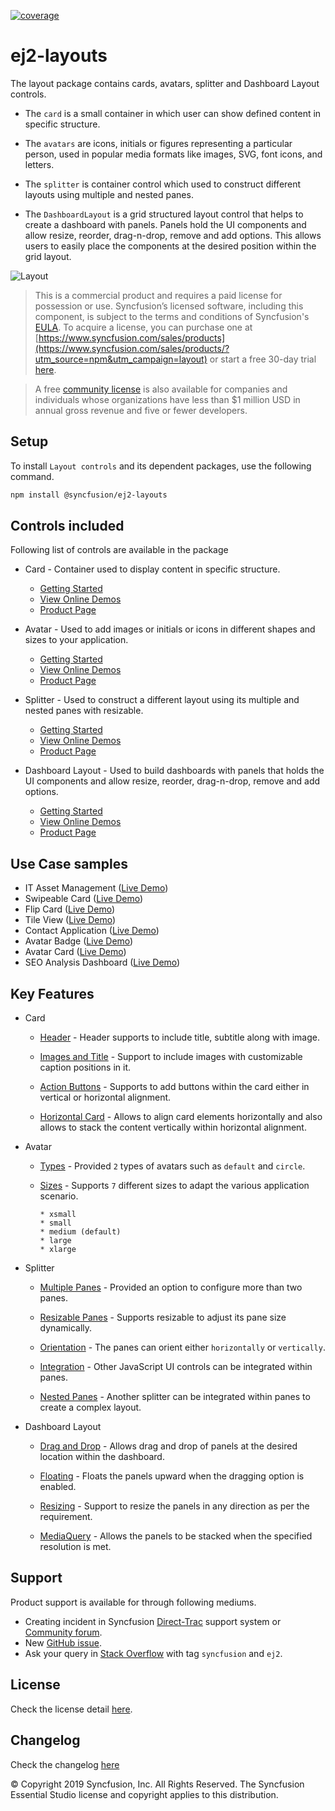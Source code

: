 [![coverage](http://ej2.syncfusion.com/badges/ej2-layouts/coverage.svg)](http://ej2.syncfusion.com/badges/ej2-layouts)

# ej2-layouts

The layout package contains cards, avatars, splitter and Dashboard Layout controls.

* The `card` is a small container in which user can show defined content in specific structure.

* The `avatars` are icons, initials or figures representing a particular person, used in popular media formats like images, SVG, font icons, and letters.

* The `splitter` is container control which used to construct different layouts using multiple and nested panes.

* The `DashboardLayout` is a grid structured layout control that helps to create a dashboard with panels. Panels hold the UI components and allow resize, reorder, drag-n-drop, remove and add options. This allows users to easily place the components at the desired position within the grid layout.

![Layout](https://ej2.syncfusion.com/products/images/layout/readme.png)

> This is a commercial product and requires a paid license for possession or use. Syncfusion’s licensed software, including this component, is subject to the terms and conditions of Syncfusion's [EULA](https://www.syncfusion.com/eula/es/). To acquire a license, you can purchase one at [https://www.syncfusion.com/sales/products](https://www.syncfusion.com/sales/products/?utm_source=npm&utm_campaign=layout) or start a free 30-day trial [here](https://www.syncfusion.com/account/manage-trials/start-trials/?utm_source=npm&utm_campaign=layout).

> A free [community license](https://www.syncfusion.com/products/communitylicense/?utm_source=npm&utm_campaign=layout) is also available for companies and individuals whose organizations have less than $1 million USD in annual gross revenue and five or fewer developers.

## Setup

To install `Layout controls` and its dependent packages, use the following command.

```sh
npm install @syncfusion/ej2-layouts
```

## Controls included

Following list of controls are available in the package

* Card - Container used to display content in specific structure.
  * [Getting Started](https://ej2.syncfusion.com/documentation/card/getting-started/?utm_source=npm&utm_campaign=layout)
  * [View Online Demos](https://ej2.syncfusion.com/demos/?utm_source=npm&utm_campaign=card#/material/card/basic.html)
  * [Product Page](https://www.syncfusion.com/javascript-ui-controls/card/?utm_source=npm&utm_campaign=layout)

* Avatar - Used to add images or initials or icons in different shapes and sizes to your application.
  * [Getting Started](https://ej2.syncfusion.com/documentation/avatar/getting-started/?utm_source=npm&utm_campaign=layout)
  * [View Online Demos](https://ej2.syncfusion.com/demos/?utm_source=npm&utm_campaign=avatar#/material/avatar/default.html)
  * [Product Page](https://www.syncfusion.com/javascript-ui-controls/avatar/?utm_source=npm&utm_campaign=layout)

* Splitter - Used to construct a different layout using its multiple and nested panes with resizable.
  * [Getting Started](https://ej2.syncfusion.com/documentation/splitter/getting-started/?utm_source=npm&utm_campaign=layout)
  * [View Online Demos](https://ej2.syncfusion.com/demos/?utm_source=npm&utm_campaign=splitter#/material/splitter/default.html)
  * [Product Page](https://www.syncfusion.com/javascript-ui-controls/splitter/?utm_source=npm&utm_campaign=layout)

* Dashboard Layout - Used to build dashboards with panels that holds the UI components and allow resize, reorder, drag-n-drop, remove and add options.
  * [Getting Started](https://ej2.syncfusion.com/documentation/dashboard-layout/getting-started/?utm_source=npm&utm_campaign=layout)
  * [View Online Demos](https://ej2.syncfusion.com/demos/?utm_source=npm&utm_campaign=dashboard-layout#/material/dashboardlayout/default.html)
  * [Product Page](https://www.syncfusion.com/javascript-ui-controls/dashboard-layout/?utm_source=npm&utm_campaign=layout)

## Use Case samples

* IT Asset Management ([Live Demo](https://ej2.syncfusion.com/showcase/vue/assetmanagement/?utm_source=npm&utm_campaign=layout))
* Swipeable Card ([Live Demo](https://ej2.syncfusion.com/demos/?utm_source=npm&utm_campaign=card#/material/card/swipeable.html))
* Flip Card ([Live Demo](https://ej2.syncfusion.com/demos/?utm_source=npm&utm_campaign=card#/material/card/flip.html))
* Tile View ([Live Demo](https://ej2.syncfusion.com/demos/?utm_source=npm&utm_campaign=card#/material/card/tile.html))
* Contact Application ([Live Demo](https://ej2.syncfusion.com/demos/?utm_source=npm&utm_campaign=avatar#/material/avatar/listview.html))
* Avatar Badge ([Live Demo](https://ej2.syncfusion.com/demos/?utm_source=npm&utm_campaign=avatar#/material/avatar/badge.html))
* Avatar Card ([Live Demo](https://ej2.syncfusion.com/demos/?utm_source=npm&utm_campaign=avatar#/material/avatar/card.html))
* SEO Analysis Dashboard ([Live Demo](https://ej2.syncfusion.com/demos/?utm_source=npm&utm_campaign=dashboard-layout#/material/dashboardlayout/analytics-dashboard.html))

## Key Features

* Card
  * [Header](https://ej2.syncfusion.com/demos/?utm_source=npm&utm_campaign=card#/material/card/basic.html) - Header supports to include title, subtitle along with image.

  * [Images and Title](https://ej2.syncfusion.com/demos/?utm_source=npm&utm_campaign=card#/material/card/reveal.html) - Support to include images with customizable caption positions in it.

  * [Action Buttons](https://ej2.syncfusion.com/demos/?utm_source=npm&utm_campaign=card#/material/card/vertical.html) - Supports to add buttons within the card either in vertical or horizontal alignment.

  * [Horizontal Card](https://ej2.syncfusion.com/demos/?utm_source=npm&utm_campaign=card#/material/card/horizontal.html) - Allows to align card elements horizontally and also allows to stack the content vertically within horizontal alignment.

* Avatar
  * [Types](https://ej2.syncfusion.com/demos/?utm_source=npm&utm_campaign=avatar#/material/avatar/default.html) - Provided `2` types of avatars such as `default` and `circle`.

  * [Sizes](https://ej2.syncfusion.com/demos/?utm_source=npm&utm_campaign=avatar#/material/avatar/types.html) - Supports `7` different sizes to adapt the various application scenario.

        * xsmall
        * small
        * medium (default)
        * large
        * xlarge

* Splitter
  * [Multiple Panes](https://ej2.syncfusion.com/demos/?utm_source=npm&utm_campaign=splitter#/material/splitter/default.html) - Provided an option to configure more than two panes.

  * [Resizable Panes](https://ej2.syncfusion.com/demos/?utm_source=npm&utm_campaign=splitter#/material/splitter/code-editor-layout.html) - Supports resizable to adjust its pane size dynamically.

  * [Orientation](https://ej2.syncfusion.com/demos/?utm_source=npm&utm_campaign=splitter#/material/splitter/default.html) - The panes can orient either `horizontally` or `vertically`.

  * [Integration](https://ej2.syncfusion.com/demos/?utm_source=npm&utm_campaign=splitter#/material/splitter/accordion-navigation-menu.html) - Other JavaScript UI controls can be integrated within panes.

  * [Nested Panes](https://ej2.syncfusion.com/demos/?utm_source=npm&utm_campaign=splitter#/material/splitter/code-editor-layout.html) - Another splitter can be integrated within panes to create a complex layout.

 * Dashboard Layout

   * [Drag and Drop](https://ej2.syncfusion.com/demos/?utm_source=npm&utm_campaign=dashboard-layout#/material/dashboardlayout/properties.html) - Allows drag and drop of panels at the desired location within the dashboard.

   * [Floating](https://ej2.syncfusion.com/demos/?utm_source=npm&utm_campaign=dashboard-layout#/material/dashboardlayout/properties.html) - Floats the panels upward when the dragging option is enabled.

   * [Resizing](https://ej2.syncfusion.com/demos/?utm_source=npm&utm_campaign=dashboard-layout#/material/dashboardlayout/properties.html) - Support to resize the panels in any direction as per the requirement.

   * [MediaQuery](https://ej2.syncfusion.com/demos/?utm_source=npm&utm_campaign=dashboard-layout#/material/dashboardlayout/default.html) - Allows the panels to be stacked when the specified resolution is met.

## Support

Product support is available for through following mediums.

* Creating incident in Syncfusion [Direct-Trac](https://www.syncfusion.com/support/directtrac/incidents/?utm_source=npm&utm_campaign=layout) support system or [Community forum](https://www.syncfusion.com/forums/essential-js2/?utm_source=npm&utm_campaign=layout).
* New [GitHub issue](https://github.com/syncfusion/ej2-javascript-ui-controls/issues/new/?utm_source=npm&utm_campaign=layout).
* Ask your query in [Stack Overflow](https://stackoverflow.com/?utm_source=npm&utm_campaign=layout) with tag `syncfusion` and `ej2`.

## License

Check the license detail [here](https://github.com/syncfusion/ej2-javascript-ui-controls/blob/master/license/?utm_source=npm&utm_campaign=layout).

## Changelog

Check the changelog [here](https://github.com/syncfusion/ej2-javascript-ui-controls/blob/master/controls/layouts/CHANGELOG.md/?utm_source=npm&utm_campaign=layout)

© Copyright 2019 Syncfusion, Inc. All Rights Reserved. The Syncfusion Essential Studio license and copyright applies to this distribution.
